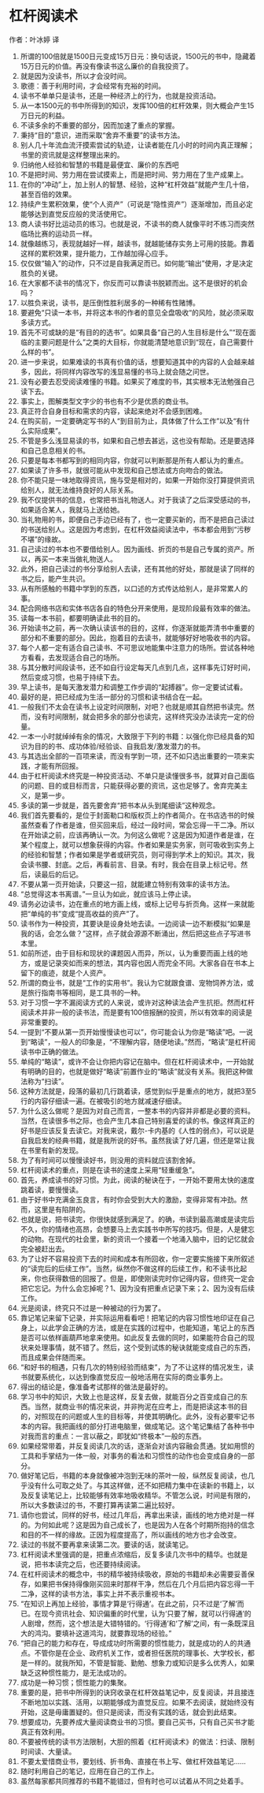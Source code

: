 # 杠杆阅读术
作者：叶冰婷 译
1. 所谓的100倍就是1500日元变成15万日元：换句话说，1500元的书中，隐藏着15万日元的价值。再没有像读书这么廉价的自我投资了。
2. 就是因为没读书，所以才会没时间。
3. 歌德：善于利用时间，才会经常有充裕的时间。
4. 读书不单单只是读书，还是一种经济上的行为，也就是投资活动。
5. 从一本1500元的书中所得到的知识，发挥100倍的杠杆效果，则大概会产生15万日元的利益。
6. 不读多余的不重要的部分，因而加速了重点的掌握。
7. 秉持“目的”意识，进而采取“舍弃不重要”的读书方法。
8. 别人几十年流血流汗摸索尝试的轨迹，让读者能在几小时的时间内真正理解；书里的资讯就是这样整理出来的。
9.	归纳他人经验和智慧的书籍是最便宜、廉价的东西吧
10.	不是把时间、劳力用在尝试摸索上，而是把时间、劳力用在了生产成果上。
11. 在你的“冲动”上，加上别人的智慧、经验，这种“杠杆效益”就能产生几十倍，甚至百倍的效果。
12. 持续产生累积效果，使“个人资产”（可说是“隐性资产”）逐渐增加，而且必定能够达到直觉反应般的灵活使用它。
13.	商人读书好比运动员的练习。也就是说，不读书的商人就像平时不练习而突然临场比赛的运动员一样。
14.	就像越练习，表现就越好一样，越读书，就越能储存实务上可用的技能。靠着这样的累积效果，提升能力，工作越加得心应手。
15.	仅仅做“输入”的动作，只不过是自我满足而已。如何能“输出”使用，才是决定胜负的关键。
16.	在大家都不读书的情况下，你反而可以靠读书脱颖而出。这不是很好的机会吗？
17.	以胜负来说，读书，是压倒性胜利居多的一种稀有性赌博。
18.	要避免“只读一本书，并将这本书的作者的意见全盘吸收“的风险，就必须采取多读方式。
19.	首先不可或缺的是“有目的的选书”。如果具备“自己的人生目标是什么”“现在面临的主要问题是什么”之类的大目标，你就能清楚地意识到“现在，自己需要什么样的书”。
20.	进一步来说，如果难读的书真有价值的话，想要知道其中的内容的人会越来越多，因此，将同样内容改写的浅显易懂的书马上就会随之问世。
21.	没有必要去忍受阅读难懂的书籍。如果买了难度的书，其实根本无法勉强自己读下去。
22.	事实上，图解类型文字少的书也有不少是优质的商业书。
23.	真正符合自身目标和需求的内容，读起来绝对不会感到困难。
24.	在购买前，一定要确定写书的人“到目前为止，具体做了什么工作”以及“有什么实际成果”。
25.	不管是多么浅显易读的书，如果和自己想去甚远，这也没有帮助。还是要选择和自己息息相关的书。
26.	只要是每本书都写到的相同内容，你就可以判断那是所有人都认为的重点。
27.	如果读了许多书，就很可能从中发现和自己想法或方向吻合的做法。
28.	你不能只是一味地取得资讯，施与受是相对的，如果一开始你没打算提供资讯给别人，就无法维持良好的人际关系。
29.	我不仅提供书的信息，也常把书当礼物送人。对于我读了之后深受感动的书，如果适合某人，我就马上送给她。
30.	当礼物用的书，即便自己手边已经有了，也一定要买新的，而不是把自己读过的书送给别人。这是因为考虑到，在杠杆效益阅读法中，书本都会用到“污秽不堪”的缘故。
31.	自己读过的书本也不要借给别人。因为画线、折页的书是自己专属的资产。所以，再买一本来当做礼物送人。
32.	此外，把自己读过的书分享给别人去读，还有其他的好处，那就是读了同样的书之后，能产生共识。
33.	从有所感触的书籍中学到的东西，以口述的方式传达给别人，是非常累人的事。
34.	配合网络书店和实体书店各自的特色分开来使用，是现阶段最有效率的做法。
35.	读每一本书前，都要明确读此书的目的。
36.	开始读书之前，再一次确认读该书的目的，这样，你逐渐就能弄清书中重要的部分和不重要的部分。因此，抱着目的去读书，就能够好好地吸收书的内容。
37.	每个人都一定有适合自己读书、不可思议地能集中注意力的场所。尝试各种地方看看，去发现适合自己的场所。
38.	与其分散时间段读书，还不如自行设定每天几点到几点，这样事先订好时间，然后变成习惯，也易于持续下去。
39.	早上读书，是每天激发潜力和调整工作步调的“起搏器”。你一定要试试看。
40.	最好的是，把已经成为生活一部分的习惯和读书结合在一起。
41.	一般我们不太会在读书上设定时间限制，对吧？也就是顺其自然把书读完。然而，没有时间限制，就会把多余的部分也读完，这样终究没办法读完一定的份量。
42.	一本一小时就绰绰有余的情况，大致限于下列的书籍：以强化你已经具备的知识为目的的书、成功体验/经验谈、自我启发/激发潜力的书。
43.	与其选出全部的一百项来读，而没有学到一项，还不如只选出重要的一项来实践，才能有所回报。
44.	由于杠杆阅读术终究是一种投资活动、不单只是读懂很多书，就算对自己面临的问题、目的或目标而言，只能获得必要的资讯，这也足够了。舍弃完美主义，是第一步。
45.	多读的第一步就是，首先要舍弃“把书本从头到尾细读”这种观念。
46.	我们首先要看的，是位于封面勒口和版权页上的作者简介。在书店选书的时候虽然查看了作者是谁，但买回来后，经过一段时间，常会忘得一干二净。所以在开始读之前，应该再确认一次。为何这么做呢？这是因为知道作者是谁，在某个程度上，就可以想象获得的内容。作者如果是实务家，则可吸收到实务上的经验和智慧；作者如果是学者或研究员，则可得到学术上的知识。其次，我会读书腰、封底。之后，再看前言、目录。有时，我会在目录上标记号。然后，读最后的后记。
47.	不要从第一页开始读，只要这一招，就能建立特别有效率的读书方法。
48.	“总觉得这本书离谱。”一旦认为如此，就应该马上停止读。
49.	请务必边读书，边在重点的地方画上线，或标上记号与折页角。这样一来就能把“单纯的书”变成“提高收益的资产”了。
50.	读书作为一种投资，其要诀是设身处地去读。一边阅读一边不断模拟“如果是我的话，会怎么做？”这样，点子就会源源不断涌出，然后把这些点子写进书本里。
51.	如前所述，由于目标和现状的课题因人而异，所以，认为重要而画上线的地方，或是记录突如而来的想法，其内容也因人而完全不同。大家各自在书本上留下的痕迹，就是个人资产。
52.	所谓的商业书，就是“工作的实用书”。我认为它就跟食谱、宠物饲养方法，或是旅行指南书等相同，是工具书的一种。
53.	对于习惯一字不漏阅读方式的人来说，或许对这种读法会产生抗拒。然而杠杆阅读术并非一般的读书法，而是要有100倍报酬的投资，所以有效率的阅读是非常重要的。
54.	一提到“不要从第一页开始慢慢读也可以”，你可能会认为你是“略读”吧。一说到“略读”，一般人的印象是，“不理解内容，随便地读。”然而，“略读”是杠杆阅读书中正确的做法。
55.	单纯的“略读”，或许不会让你把内容记在脑中。但在杠杆阅读术中，一开始就有明确的目的，也就是做好“略读”前置作业的“略读”就没有关系。我把这种做法称为“扫读”。
56.	这种方法就是，段落的最初几行跳着读，感觉到似乎是重点的地方，就把3至5行的内容仔细读一遍。在被吸引的地方就减速仔细读。
57.	为什么这么做呢？是因为对自己而言，一整本书的内容并非都是必要的资料。当然，在读很多书之际，也会产生几本自己特别喜爱的读的书。像这样真正的好书是应该反复去读它。对我来说，戴尔-卡内基的《人性的弱点》，可以说是自我启发的经典书籍，就是我所说的好书。虽然我读了好几遍，但还是常让我在书里有新的发现。
58.	为了有时间可以慢慢读好书，则没用的资料就应该割舍掉。
59.	杠杆阅读术的重点，则是在读书的速度上采用“轻重缓急”。
60.	首先，养成读书的好习惯。为此，阅读的秘诀在于，一开始不要用太快的速度跳着读，要慢慢读。
61.	由于好书中充满金玉良言，有时你会受到大大的激励，变得非常有冲劲。然而，这里是有陷阱的。
62.	也就是说，把书读完，你很快就感到满足了。的确，书读到最高潮或是读完后不久，你的情绪也高昂，会想要马上去实践书中所写的技巧。但是，人是健忘的动物。在现代的社会里，新的资讯一个接着一个地涌入脑中，旧的记忆就会完全被赶出去。
63.	为了让好不容易投资下去的时间和成本有所回收，你一定要实施接下来所叙述的“读完后的后续工作”。当然，纵然你不做这样的后续工作，和不读书比起来，你也获得数倍的回报了。但是，即使刚读完时你记得内容，但终究一定会把它忘记。为什么会忘掉呢？1、因为没有把重点记录下来；2、因为没有后续工作。
64.	光是阅读，终究只不过是一种被动的行为罢了。
65.	靠记笔记来留下记录，并实际运用看看吧！把笔记的内容习惯性地印证在自己身上，以此学会正确的方法，或是在实践的过程中，也能知道，笔记上的东西是否可以依样画葫芦地拿来使用。如此反复去做的同时，如果能符合自己的现状来处理事情，就不错了。然后，这个受到试炼的秘诀就能变成自己的东西，而且成果会伴随而来。
66.	“和好书的相遇，只有几次的特别经验而结束”，为了不让这样的情况发生，读书就要系统化，以达到像直觉反应一般地活用在实际的商业事务上。
67.	得出的结论是，像准备考试那样的做法是最好的。
68.	学习书中的知识，大致上也是这样，反复去做，就能百分之百变成自己的东西。当然，就商业书的情况来说，并非拘泥在应考上，而是把读这本书的目的，对照现在的问题或人生的目标等，并使其明确化。此外，没有必要牢记书本的内容。我把画线的部分打进电脑里，做成笔记。这个笔记集结了各种书中对我而言的重点：一言以蔽之，即犹如“终极本”一般的东西。
69.	如果经常带着，并反复阅读几次的话，逐渐会对该内容融会贯通。犹如用惯的工具和手掌结为一体一般，对事务的看法和习惯性的动作也会变成自身的一部分。
70.	做好笔记后，书籍的本身就像被冲泡到无味的茶叶一般，纵然反复阅读，也几乎没有什么可取之处了。与其这样做，还不如把精力集中在读新的书籍上，以及反复读笔记上，比较能够有效率地吸收精华。不管怎么说，时间是有限的，所以大多数读过的书，不要打算再读第二遍比较好。
71.	请你也尝试，同样的好书，经过几年后，再拿出来读，画线的地方绝对是一样的。为何如此呢？这是因为自己成长了，也是因为人在各个时期所抱持的信念和目的不一样的缘故。正因为程度提高了，所以画线的地方也才会改变。
72.	读过的书就不要再拿来读第二次。要读的话，就读笔记。
73.	杠杆阅读术里强调的是，把重点浓缩后，反复多读几次书中的精华。也就是说，把书本读完之后，也还要持续阅读。
74.	在杠杆阅读术的概念中，书的精华被持续吸收，原始的书籍却未必需要妥善保存，如果把书保持得像刚买回来时那样干净，然后在几个月后把内容忘得一干二净，这样的读书方法，事实上并不表示重视书本。
75.	“在知识上再加上经验，事情才算是‘行得通’。在此之前，只不过是‘了解’而已。在现今资讯社会、知识偏重的时代里，认为‘只要了解，就可以行得通’的人剧增，然而，这个想法是大错特错的。‘行得通’和‘了解’之间，有一条既深且大的鸿沟。要填补这道鸿沟，就要靠现场的经验。”
76.	“把自己的能力和存在，导成成功时所需要的惯性能力，就是成功的人的共通点。不管你是在企业、政府机关工作，或者担任医院的理事长、大学校长，都是一样的。就我所知，不管是智能、勤勉、想象力或知识是多么优秀人，如果缺乏这种惯性能力，是无法成功的。
77.	成功是一种习惯；惯性能力的集聚。
78.	重要的是，把书中所得到的诀窍收录在杠杆效益笔记中，反复阅读，并且接连不断地加以实践、活用，以期能够成为直觉反应。如果不去阅读，就始终没有开始，这是毋庸置疑的。但只是阅读，而没有实践的话，就会到此结束。
79.	想要成功，先要养成大量阅读商业书的习惯。要自己买书，只有自己买书才能真正有效利用。
80.	不要被传统的读书方法限制，大胆的照着《杠杆阅读术》的做法：扫读、限制时间读、大量读。
81.	不要太爱惜商业书，要划线、折书角、直接在书上写、做杠杆效益笔记……
82.	随时利用自己的笔记，应用在自己的工作上。
83.	虽然每家都共同推荐的书籍不能错过，但有时也可以试着从不同之处着手。
